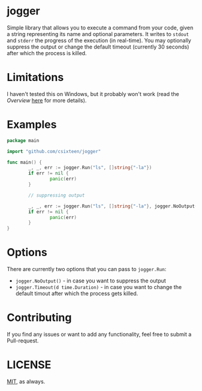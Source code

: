 # jogger

Simple library that allows you to execute a command from your code, given a string representing its name and optional parameters. It writes to `stdout` and `stderr` the progress of the execution (in real-time). You may optionally suppress the output or change the default timeout (currently 30 seconds) after which the process is killed.

# Limitations

I haven't tested this on Windows, but it probably won't work (read the *Overview* [here](https://golang.org/pkg/os/exec/) for more details).

# Examples

```go
package main

import "github.com/csixteen/jogger"

func main() {
        _, _, err := jogger.Run("ls", []string{"-la"})
        if err != nil {
                panic(err)
        }

        // suppressing output

        _, _, err := jogger.Run("ls", []string{"-la"}, jogger.NoOutput())
        if err != nil {
                panic(err)
        }
}
```

# Options

There are currently two options that you can pass to `jogger.Run`:
- `jogger.NoOutput()` - in case you want to suppress the output
- `jogger.Timeout(d time.Duration)` - in case you want to change the default timout after which the process gets killed.

# Contributing

If you find any issues or want to add any functionality, feel free to submit a Pull-request.

# LICENSE
[MIT](https://github.com/csixteen/jogger/blob/master/LICENSE), as always.

